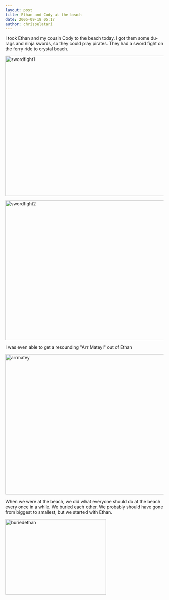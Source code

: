 ```yaml
---
layout: post
title: Ethan and Cody at the beach
date: 2005-09-18 05:17
author: chrispelatari
---
```

I took Ethan and my cousin Cody to the beach today. I got them some du-rags
and ninja swords, so they could play pirates. They had a sword fight on the
ferry ride to crystal beach.

<a href="http://chrispelatari.files.wordpress.com/2005/09/swordfight1.jpg"><img class="alignnone size-full wp-image-1181" alt="swordfight1" src="http://chrispelatari.files.wordpress.com/2005/09/swordfight1.jpg" width="593" height="444" /></a>

<a href="http://chrispelatari.files.wordpress.com/2005/09/swordfight2.jpg"><img class="alignnone size-full wp-image-1183" alt="swordfight2" src="http://chrispelatari.files.wordpress.com/2005/09/swordfight2.jpg" width="593" height="444" /></a>

I was even able to get a resounding "Arr Matey!" out of Ethan

<a href="http://chrispelatari.files.wordpress.com/2005/09/arrmatey.jpg"><img class="alignnone size-full wp-image-1184" alt="arrmatey" src="http://chrispelatari.files.wordpress.com/2005/09/arrmatey.jpg" width="593" height="444" /></a>

When we were at the beach, we did what everyone should do at the beach every
once in a while. We buried each other. We probably should have gone from biggest
to smallest, but we started with Ethan.

<a href="http://chrispelatari.files.wordpress.com/2005/09/buriedethan.jpg"><img class="alignnone size-full wp-image-1185" alt="buriedethan" src="http://chrispelatari.files.wordpress.com/2005/09/buriedethan.jpg" width="320" height="240" /></a>
